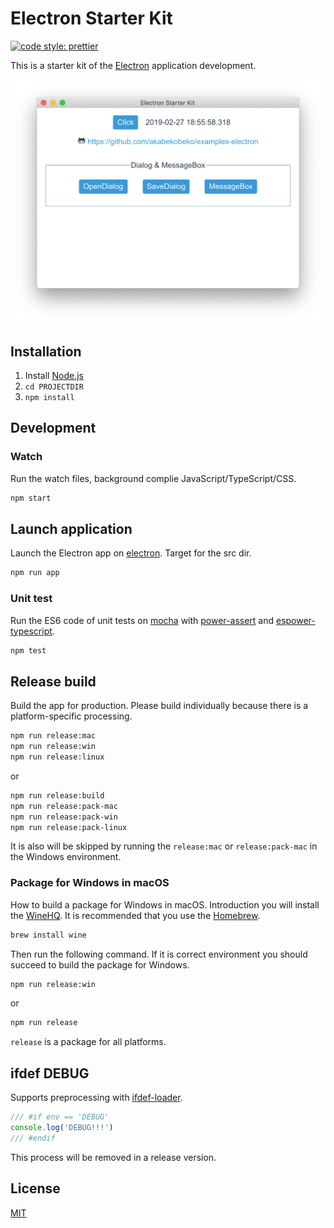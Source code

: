 # Electron Starter Kit

[![code style: prettier](https://img.shields.io/badge/code_style-prettier-ff69b4.svg?style=flat-square)](https://github.com/prettier/prettier)

This is a starter kit of the [Electron](http://electron.atom.io/) application development.

![Screenshot](./ss.png)

## Installation

1. Install [Node.js](https://nodejs.org/)
2. `cd PROJECTDIR`
3. `npm install`

## Development

### Watch

Run the watch files, background complie JavaScript/TypeScript/CSS.

```bash
npm start
```

## Launch application

Launch the Electron app on [electron](https://www.npmjs.com/package/electron). Target for the src dir.

```bash
npm run app
```

### Unit test

Run the ES6 code of unit tests on [mocha](https://www.npmjs.com/package/mocha) with [power-assert](https://www.npmjs.com/package/power-assert) and [espower-typescript](https://www.npmjs.com/package/espower-typescript).

```bash
npm test
```

## Release build

Build the app for production. Please build individually because there is a platform-specific processing.

```bash
npm run release:mac
npm run release:win
npm run release:linux
```

or

```bash
npm run release:build
npm run release:pack-mac
npm run release:pack-win
npm run release:pack-linux
```

It is also will be skipped by running the `release:mac` or `release:pack-mac` in the Windows environment.

### Package for Windows in macOS

How to build a package for Windows in macOS. Introduction you will install the [WineHQ](https://www.winehq.org/). It is recommended that you use the [Homebrew](http://brew.sh/).

```bash
brew install wine
```

Then run the following command. If it is correct environment you should succeed to build the package for Windows.

```bash
npm run release:win
```

or

```bash
npm run release
```

`release` is a package for all platforms.

## ifdef DEBUG

Supports preprocessing with [ifdef-loader](https://www.npmjs.com/package/ifdef-loader).

```js
/// #if env == 'DEBUG'
console.log('DEBUG!!!')
/// #endif
```

This process will be removed in a release version.

## License

[MIT](LICENSE)
